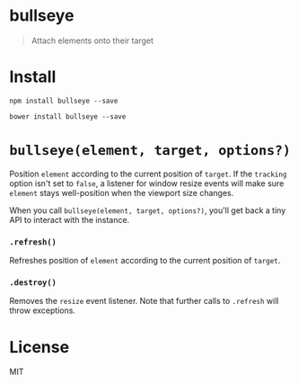 # bullseye

> Attach elements onto their target

# Install

```shell
npm install bullseye --save
```

```shell
bower install bullseye --save
```

# `bullseye(element, target, options?)`

Position `element` according to the current position of `target`. If the `tracking` option isn't set to `false`, a listener for window resize events will make sure `element` stays well-position when the viewport size changes.

When you call `bullseye(element, target, options?)`, you'll get back a tiny API to interact with the instance.

### `.refresh()`

Refreshes position of `element` according to the current position of `target`.

### `.destroy()`

Removes the `resize` event listener. Note that further calls to `.refresh` will throw exceptions.

# License

MIT
